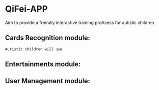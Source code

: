 # QiFei-APP
Aim to provide a friendly interactive training proAcess for autistic children

## Cards Recognition module:
	Autistic children will use 

## Entertainments module:

## User Management module:

